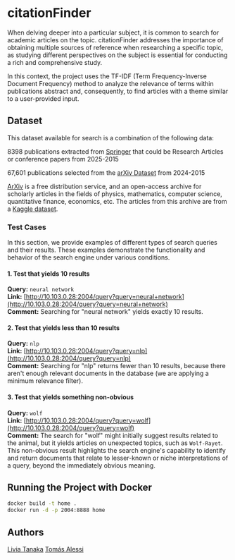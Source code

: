 # citationFinder

When delving deeper into a particular subject, it is common to search for academic articles on the topic. citationFinder addresses the importance of obtaining multiple sources of reference when researching a specific topic, as studying different perspectives on the subject is essential for conducting a rich and comprehensive study.

In this context, the project uses the TF-IDF (Term Frequency-Inverse Document Frequency) method to analyze the relevance of terms within publications abstract and, consequently, to find articles with a theme similar to a user-provided input.

## Dataset

This dataset available for search is a combination of the following data:

8398 publications extracted from [Springer](https://link.springer.com) that could be Research Articles or conference papers from 2025-2015

67,601 publications selected from the [arXiv Dataset](https://www.kaggle.com/datasets/Cornell-University/arxiv) from 2024-2015


[ArXiv](https://arxiv.org/) is a free distribution service, and an open-access archive for scholarly articles in the fields of physics, mathematics, computer science, quantitative finance, economics, etc. The articles from this archive are from a [Kaggle dataset](https://www.kaggle.com/datasets/Cornell-University/arxiv).

### Test Cases

In this section, we provide examples of different types of search queries and their results. These examples demonstrate the functionality and behavior of the search engine under various conditions.

#### 1. Test that yields 10 results
**Query:** `neural network`  
**Link:** [http://10.103.0.28:2004/query?query=neural+network](http://10.103.0.28:2004/query?query=neural+network)  
**Comment:** Searching for "neural network" yields exactly 10 results.

#### 2. Test that yields less than 10 results
**Query:** `nlp`  
**Link:** [http://10.103.0.28:2004/query?query=nlp](http://10.103.0.28:2004/query?query=nlp)  
**Comment:** Searching for "nlp" returns fewer than 10 results, because there aren't enough relevant documents in the database (we are applying a minimum relevance filter).

#### 3. Test that yields something non-obvious
**Query:** `wolf`  
**Link:** [http://10.103.0.28:2004/query?query=wolf](http://10.103.0.28:2004/query?query=wolf)  
**Comment:** The search for "wolf" might initially suggest results related to the animal, but it yields articles on unexpected topics, such as `Wolf-Rayet`. This non-obvious result highlights the search engine's capability to identify and return documents that relate to lesser-known or niche interpretations of a query, beyond the immediately obvious meaning.

## Running the Project with Docker

```bash
docker build -t home .
docker run -d -p 2004:8888 home
```


## Authors
[Livia Tanaka](https://github.com/liviatanaka)
[Tomás Alessi](https://github.com/alessitomas)
